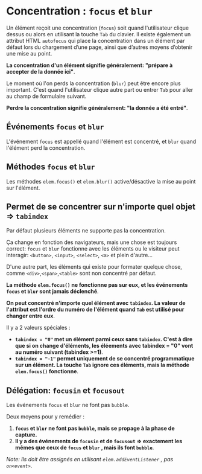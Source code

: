 # Concentration : `focus` et `blur`

Un élément reçoit une concentration (`focus`) soit quand l'utilisateur clique dessus ou alors en utilisant la touche `Tab` du clavier. Il existe également un attribut HTML `autofocus` qui place la concentration dans un élément par défaut lors du chargement d’une page, ainsi que d’autres moyens d’obtenir une mise au point.

**La concentration d'un élément signifie généralement: "prépare à accepter de la donnée ici"**.

Le moment où l'on perds la concentration (`blur`) peut être encore plus important. C'est quand l'utilisateur clique autre part ou entrer `Tab` pour aller au champ de formulaire suivant.

**Perdre la concentration signifie généralement: "la donnée a été entré"**.

## Événements `focus` et `blur`

L'événement `focus` est appellé quand l'élément est concentré, et `blur` quand l'élément perd la concentration.

## Méthodes `focus` et `blur`

Les méthodes `elem.focus()` et `elem.blur()` active/désactive la mise au point sur l'élément.

## Permet de se concentrer sur n'importe quel objet => `tabindex`

Par défaut plusieurs éléments ne supporte pas la concentration.

Ça change en fonction des navigateurs, mais une chose est toujours correct: `focus` et `blur` fonctionne avec les éléments ou le visiteur peut interagir: `<button>`, `<input>`, `<select>`, `<a>` et plein d'autre...

D'une autre part, les éléments qui existe pour formater quelque chose, comme `<div>`,`<span>`,`<table>` sont non concentré par défaut.

**La méthode `elem.focus()` ne fonctionne pas sur eux, et les événements `focus` et `blur` sont jamais déclenché**.

**On peut concentré n'importe quel élément avec `tabindex`. La valeur de l'attribut est l'ordre du numéro de l'élément quand `Tab` est utilisé pour changer entre eux**.

Il y a 2 valeurs spéciales :

*   **`tabindex = "0"` met un élément parmi ceux sans `tabindex`. C'est à dire que si on change d'éléments, les éléements avec tabindex = "0" vont au numéro suivant (tabindex >=1)**.
*   **`tabindex = "-1"` permet uniquement de se concentré programmatique sur un élément. La touche `Tab` ignore ces éléments, mais la méthode `elem.focus()` fonctionne**.

## Délégation: `focusin` et `focusout`

Les événements `focus` et `blur` ne font pas `bubble`.

Deux moyens pour y remédier :

1.    **`focus` et `blur` ne font pas `bubble`, mais se propage à la phase de capture.**
2.    **Il y a des événements de `focusin` et de `focusout` => exactement les mêmes que ceux de `focus` et `blur` , mais ils font `bubble`**.

*Note: Ils doit être assignés en utilisant `elem.addEventListener` , pas `on<event>`*.
